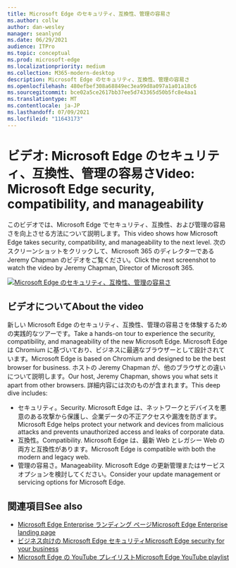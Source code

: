 ```yaml
---
title: Microsoft Edge のセキュリティ、互換性、管理の容易さ
ms.author: collw
author: dan-wesley
manager: seanlynd
ms.date: 06/29/2021
audience: ITPro
ms.topic: conceptual
ms.prod: microsoft-edge
ms.localizationpriority: medium
ms.collection: M365-modern-desktop
description: Microsoft Edge のセキュリティ、互換性、管理の容易さ
ms.openlocfilehash: 480efbef308a68849ec3ea99d8a097a1a01a18c6
ms.sourcegitcommit: bce02a5ce2617bb37ee5d743365d50b5fc8e4aa1
ms.translationtype: MT
ms.contentlocale: ja-JP
ms.lasthandoff: 07/09/2021
ms.locfileid: "11643173"
---
```

# <a name="video-microsoft-edge-security-compatibility-and-manageability"></a><span data-ttu-id="e555b-103">ビデオ: Microsoft Edge のセキュリティ、互換性、管理の容易さ</span><span class="sxs-lookup"><span data-stu-id="e555b-103">Video: Microsoft Edge security, compatibility, and manageability</span></span>

<span data-ttu-id="e555b-104">このビデオでは、Microsoft Edge でセキュリティ、互換性、および管理の容易さを向上させる方法について説明します。</span><span class="sxs-lookup"><span data-stu-id="e555b-104">This video shows how Microsoft Edge takes security, compatibility, and manageability to the next level.</span></span> <span data-ttu-id="e555b-105">次のスクリーンショットをクリックして、Microsoft 365 のディレクターである Jeremy Chapman のビデオをご覧ください。</span><span class="sxs-lookup"><span data-stu-id="e555b-105">Click the next screenshot to watch the video by Jeremy Chapman, Director of Microsoft 365.</span></span>

[![Microsoft Edge のセキュリティ、互換性、管理の容易さ](media/microsoft-edge-video-security-compatibility-manageability/0.png)](http://www.youtube.com/watch?v=uMmh_gNaM4I "Microsoft Edge security, compatibility, and manageability")

## <a name="about-the-video"></a><span data-ttu-id="e555b-107">ビデオについて</span><span class="sxs-lookup"><span data-stu-id="e555b-107">About the video</span></span>

<span data-ttu-id="e555b-108">新しい Microsoft Edge のセキュリティ、互換性、管理の容易さを体験するための実践的なツアーです。</span><span class="sxs-lookup"><span data-stu-id="e555b-108">Take a hands-on tour to experience the security, compatibility, and manageability of the new Microsoft Edge.</span></span> <span data-ttu-id="e555b-109">Microsoft Edge は Chromium に基づいており、ビジネスに最適なブラウザーとして設計されています。</span><span class="sxs-lookup"><span data-stu-id="e555b-109">Microsoft Edge is based on Chromium and designed to be the best browser for business.</span></span> <span data-ttu-id="e555b-110">ホストの Jeremy Chapman が、他のブラウザとの違いについて説明します。</span><span class="sxs-lookup"><span data-stu-id="e555b-110">Our host, Jeremy Chapman, shows you what sets it apart from other browsers.</span></span> <span data-ttu-id="e555b-111">詳細内容には次のものが含まれます。</span><span class="sxs-lookup"><span data-stu-id="e555b-111">This deep dive includes:</span></span>

- <span data-ttu-id="e555b-112">セキュリティ。</span><span class="sxs-lookup"><span data-stu-id="e555b-112">Security.</span></span> <span data-ttu-id="e555b-113">Microsoft Edge は、ネットワークとデバイスを悪意のある攻撃から保護し、企業データの不正アクセスや漏洩を防ぎます。</span><span class="sxs-lookup"><span data-stu-id="e555b-113">Microsoft Edge helps protect your network and devices from malicious attacks and prevents unauthorized access and leaks of corporate data.</span></span>
- <span data-ttu-id="e555b-114">互換性。</span><span class="sxs-lookup"><span data-stu-id="e555b-114">Compatibility.</span></span> <span data-ttu-id="e555b-115">Microsoft Edge は、最新 Web とレガシー Web の両方と互換性があります。</span><span class="sxs-lookup"><span data-stu-id="e555b-115">Microsoft Edge is compatible with both the modern and legacy web.</span></span>
- <span data-ttu-id="e555b-116">管理の容易さ。</span><span class="sxs-lookup"><span data-stu-id="e555b-116">Manageability.</span></span> <span data-ttu-id="e555b-117">Microsoft Edge の更新管理またはサービスオプションを検討してください。</span><span class="sxs-lookup"><span data-stu-id="e555b-117">Consider your update management or servicing options for Microsoft Edge.</span></span>

## <a name="see-also"></a><span data-ttu-id="e555b-118">関連項目</span><span class="sxs-lookup"><span data-stu-id="e555b-118">See also</span></span>

- [<span data-ttu-id="e555b-119">Microsoft Edge Enterprise ランディング ページ</span><span class="sxs-lookup"><span data-stu-id="e555b-119">Microsoft Edge Enterprise landing page</span></span>](https://aka.ms/EdgeEnterprise)
- [<span data-ttu-id="e555b-120">ビジネス向けの Microsoft Edge セキュリティ</span><span class="sxs-lookup"><span data-stu-id="e555b-120">Microsoft Edge security for your business</span></span>](ms-edge-security-for-business.md)
- [<span data-ttu-id="e555b-121">Microsoft Edge の YouTube プレイリスト</span><span class="sxs-lookup"><span data-stu-id="e555b-121">Microsoft Edge YouTube playlist</span></span>](https://www.youtube.com/playlist?list=PLXtHYVsvn_b-uXh1tMeYpT-0iD8tD3tFy)